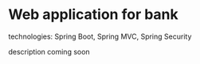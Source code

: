 # Web application for bank

technologies: Spring Boot, Spring MVC, Spring Security

description coming soon
